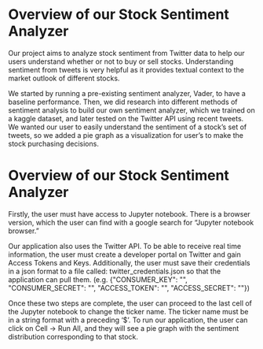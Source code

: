 # Overview of our Stock Sentiment Analyzer

Our project aims to analyze stock sentiment from Twitter data to help our users understand whether or not to buy or sell stocks. Understanding sentiment from tweets is very helpful as it provides textual context to the market outlook of different stocks.

We started by running a pre-existing sentiment analyzer, Vader, to have a baseline performance. Then, we did research into different methods of sentiment analysis to build our own sentiment analyzer, which we trained on a kaggle dataset, and later tested on the Twitter API using recent tweets. We wanted our user to easily understand the sentiment of a stock’s set of tweets, so we added a pie graph as a visualization for user’s to make the stock purchasing decisions.

# Overview of our Stock Sentiment Analyzer

Firstly, the user must have access to Jupyter notebook. There is a browser version, which the user can find with a google search for “Jupyter notebook browser.”

Our application also uses the Twitter API. To be able to receive real time information, the user must create a developer portal on Twitter and gain Access Tokens and Keys. Additionally, the user must save their credentials in a json format to a file called: twitter_credentials.json so that the application can pull them. (e.g. {"CONSUMER_KEY": "", "CONSUMER_SECRET": "", "ACCESS_TOKEN": "", "ACCESS_SECRET": ""})

Once these two steps are complete, the user can proceed to the last cell of the Jupyter notebook to change the ticker name. The ticker name must be in a string format with a preceding ‘$’. To run our application, the user can click on Cell -> Run All, and they will see a pie graph with the sentiment distribution corresponding to that stock. 
